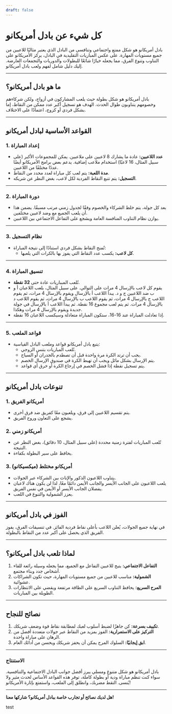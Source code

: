 ```yaml
---
draft: false
---
```

# كل شيء عن بادل أمريكانو

بادل أمريكانو هو شكل ممتع واجتماعي وتنافسي من البادل الذي يعتبر مثاليًا للاعبين من جميع مستويات المهارة. على عكس المباريات التقليدية في البادل، يركز الأمريكانو على التناوب وتنوع الفرق، مما يجعله خيارًا شائعًا للبطولات والدوريات والتجمعات العارضة. إليك دليل شامل لفهم ولعب بادل أمريكانو.

---

## **ما هو بادل أمريكانو؟**

بادل أمريكانو هو شكل بطولة حيث يلعب المشاركون في أزواج، ولكن شركاءهم وخصومهم يتناوبون طوال الحدث. الهدف هو تسجيل أكبر عدد ممكن من النقاط، إما بشكل فردي أو كزوج، اعتمادًا على الاختلاف.

---

## **القواعد الأساسية لبادل أمريكانو**

### **1. إعداد المباراة**
- **عدد اللاعبين:** عادة ما يشارك 8 لاعبين على ملاعبين. يمكن للمجموعات الأكبر (على سبيل المثال، 16 لاعبًا) استخدام ملاعب إضافية. يدعم بعض برامج الأمريكانو أيضًا عددًا مختلفًا من اللاعبين.
- **مدة اللعبة:** يتم لعب كل مباراة لعدد محدد من النقاط.
- **التسجيل:** يتم تتبع النقاط الفردية لكل لاعب، بغض النظر عن شريكه.

---

### **2. دورة المباراة**
- بعد كل جولة، يتم خلط الشركاء والخصوم وفقًا لجدول زمني مرتب مسبقًا. يضمن هذا أن يلعب الجميع مع وضد لاعبين مختلفين.
- يوازن نظام التناوب المنافسة العامة ويشجع على التفاعل الاجتماعي بين اللاعبين.

---

### **3. نظام التسجيل**
- تُمنح النقاط بشكل فردي استنادًا إلى نتيجة المباراة:
  - **كل لاعب:** يكسب عدد النقاط التي يفوز بها بالكرات التي يلعبها.

---

### **4. تنسيق المباراة**
- تُلعب المبباريات عادة حتى **32 نقطة**.
- يقوم كل لاعب بالإرسال 4 مرات على التوالي. على سبيل المثال، يلعب اللاعبان أ و ب ضد اللاعبين ج و د. يبدأ اللاعب أ بالإرسال ويقوم بالإرسال 4 مرات، ثم يقوم اللاعب ج بالإرسال 4 مرات، ثم يقوم اللاعب ب بالإرسال 4 مرات، ثم يقوم اللاعب د بالإرسال 4 مرات. ثم يتم لعب مجموع 16 نقطة. ثم يبدأ اللاعب أ بالإرسال في جولة جديدة ويقوم بالإرسال 4 مرات وهكذا.
- إذا تعادلت المباراة عند 16-16، ستكون المباراة متعادلة وسيكسب اللاعبان 16 نقطة.

---

### **5. قواعد الملعب**
- يتبع بادل أمريكانو قواعد وملعب البادل القياسية:
  - تُلعب المباريات بتنس الزوجي.
  - يجب أن ترتد الكرة مرة واحدة قبل أن تصطدم بالجدران أو السياج.
  - يتم الإرسال بشكل مائل ويجب أن تهبط الكرة في صندوق الإرسال الخصم.
  - يتم تسجيل نقطة إذا فشل الخصم في إرجاع الكرة أو خرق أي قواعد.

---

## **تنوعات بادل أمريكانو**

### **1. أمريكانو الفريق**
- يتم تقسيم اللاعبين إلى فرق، ويلعبون معًا كفريق ضد فرق أخرى.
- يشجع على التعاون وروح الفريق.

### **2. أمريكانو زمني**
- تُلعب المباريات لفترة زمنية محددة (على سبيل المثال، 10 دقائق)، بغض النظر عن النتيجة.
- يحافظ على سير البطولة بكفاءة.

### **3. أمريكانو مختلط (ميكسيكانو)**
- يتناوب اللاعبون الذكور والإناث بين الشركاء عبر الجولات.
- يلعب اللاعبون على الجانب الأيسر والجانب الأيمن دائمًا معًا، لذا لن يكون هناك لاعبان يفضلان الجانب الأيسر أو الأيمن في نفس الفريق.
- يعزز الشمولية والتنوع في اللعب.

---

## **الفوز في بادل أمريكانو**

في نهاية جميع الجولات، يُعلن اللاعب بأعلى نقاط فردية الفائز. في تنسيقات الفرق، يفوز الفريق الذي يحصل على أكبر عدد من النقاط بالبطولة.

---

## **لماذا تلعب بادل أمريكانو؟**

1. **التفاعل الاجتماعي:** يتيح للاعبين التفاعل مع الجميع، مما يجعله وسيلة رائعة للقاء أشخاص جدد وبناء مجتمع.
2. **الشمولية:** مناسب للاعبين من جميع مستويات المهارة، حيث تكون الشراكات عشوائية.
3. **المرح السريع:** يحافظ التناوب السريع على الطاقة مرتفعة ويقضي على الانتظارات الطويلة بين المباريات.

---

## **نصائح للنجاح**

1. **تكييف بسرعة:** كن جاهزًا لضبط أسلوب لعبك لمطابقة نقاط قوة وضعف شريكك.
2. **التركيز على الاستمرارية:** الفوز بمزيد من النقاط عبر جولات متعددة أفضل من الرهان على مباراة واحدة.
3. **ابق إيجابيًا:** السلوك المرح يمكن أن يحفز شريكك ويحسن من أدائك العام.

---

### **الاستنتاج**

بادل أمريكانو هو شكل متنوع ومسلي يبرز أفضل جوانب البادل الاجتماعية والتنافسية. سواء كنت تنظم مباراة ودية أو بطولة كاملة، توفر هذه القواعد الأساس لحدث مثير ولا يُنسى. التقط مضربك، وانطلق إلى الملعب، واستمتع بإثارة الأمريكانو!

---

**هل لديك نصائح أو تجارب خاصة ببادل أمريكانو؟ شاركها معنا!**

test